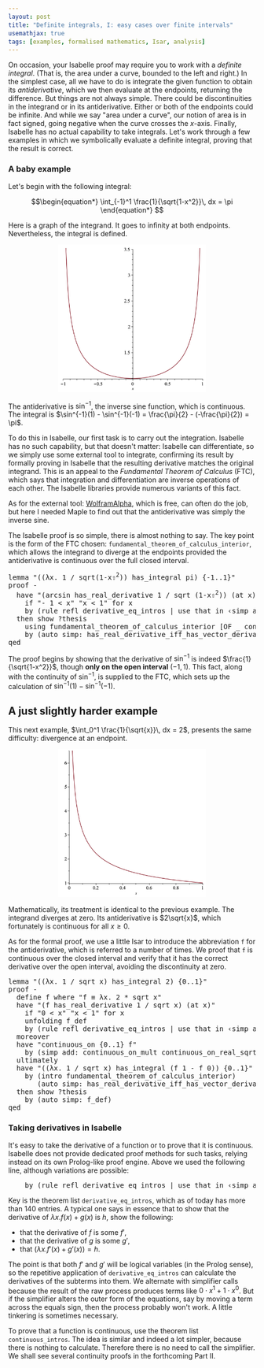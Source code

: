 ```yaml
---
layout: post
title: "Definite integrals, I: easy cases over finite intervals"
usemathjax: true 
tags: [examples, formalised mathematics, Isar, analysis]
---
```

On occasion, your Isabelle proof may require you to work with a *definite integral*.
(That is, the area under a curve, bounded to the left and right.)
In the simplest case, all we have to do is
integrate the given function to obtain its *antiderivative*, which we then evaluate at the endpoints, returning the difference.
But things are not always simple. There could be discontinuities in the integrand
or in its antiderivative. Either or both of the endpoints could be infinite.
And while we say "area under a curve", our notion of area is in fact signed,
going negative when the curve crosses the *x*-axis.
Finally, Isabelle has no actual capability to take integrals.
Let's work through a few examples in which we symbolically evaluate a definite integral, 
proving that the result is correct.

### A baby example

Let's begin with the following integral:

$$\begin{equation*} \int_{-1}^1 \frac{1}{\sqrt{1-x^2}}\, dx = \pi \end{equation*}
$$

Here is a graph of the integrand. 
It goes to infinity at both endpoints. Nevertheless, the integral is defined.

<p style="text-align: center;">
 <img src="/images/integral-1.png" alt="graph of 1st integral, 1 / sqrt(1-x^2)" width="300"/>
</p>

The antiderivative is $\sin^{-1}$, the inverse sine function, which is continuous.
The integral is $\sin^{-1}(1) - \sin^{-1}(-1) = \frac{\pi}{2} - (-\frac{\pi}{2}) = \pi$. 

To do this in Isabelle, our first task is to carry out the integration.
Isabelle has no such capability, but that doesn't matter: 
Isabelle can differentiate, so we simply use some external tool to integrate,
confirming its result by formally proving in Isabelle that the resulting derivative matches the original integrand. 
This is an appeal to the *Fundamental Theorem of Calculus* (FTC),
which says that integration and differentiation are inverse operations of each other.
The Isabelle libraries provide numerous variants of this fact.

As for the external tool:
[WolframAlpha](https://www.wolframalpha.com), which is free, can often do the job,
but here I needed Maple to find out that the antiderivative was simply the inverse sine.

The Isabelle proof is so simple, there is almost nothing to say.
The key point is the form of the FTC chosen: `fundamental_theorem_of_calculus_interior`,
which allows the integrand to diverge at the endpoints provided the antiderivative is continuous over the full closed interval.

<pre class="source">
<span class="keyword1 command">lemma</span> <span class="quoted"><span class="quoted"><span>"</span><span class="main">(</span><span class="main">(</span><span class="main">λ</span><span class="bound">x</span><span class="main">.</span> <span class="main">1</span></span> <span class="main">/</span></span> <span class="const">sqrt</span><span class="main">(</span><span class="main">1</span><span class="main">-</span><span class="bound">x</span><span class="main"><span class="hidden">⇧</span><sup>2</sup></span><span class="main">)</span><span class="main">)</span> <span class="keyword1">has_integral</span> <span class="const">pi</span><span class="main">)</span> <span class="main">{</span><span class="main">-</span><span class="main">1</span><span class="main">..</span><span class="main">1</span><span class="main">}</span><span>"</span><span>
</span><span class="keyword1 command">proof</span> <span class="operator">-</span><span>
  </span><span class="keyword1 command">have</span> <span class="quoted quoted"><span>"</span><span class="main">(</span></span><span class="const">arcsin</span> <span class="keyword1">has_real_derivative</span> <span class="main">1</span> <span class="main">/</span> <span class="const">sqrt</span> <span class="main">(</span><span class="main">1</span><span class="main">-</span><span class="skolem">x</span><span class="main"><span class="hidden">⇧</span><sup>2</sup></span><span class="main">)</span><span class="main">)</span> <span class="main">(</span><span class="keyword1">at</span> <span class="skolem">x</span><span class="main">)</span><span>"</span><span>
    </span><span class="keyword2 keyword">if</span> <span class="quoted"><span class="quoted"><span>"</span><span class="main">-</span></span> <span class="main">1</span></span> <span class="main">&lt;</span> <span class="skolem">x</span><span>"</span> <span class="quoted"><span class="quoted"><span>"</span><span class="skolem">x</span> <span class="main">&lt;</span></span> <span class="main">1</span></span><span>"</span> <span class="keyword2 keyword">for</span> <span class="skolem">x</span><span> 
    </span><span class="keyword1 command">by</span> <span class="main">(</span><span class="operator">rule</span> refl <span class="dynamic dynamic">derivative_eq_intros</span> <span class="main keyword3">|</span> <span class="operator">use</span> that <span class="keyword2 keyword quasi_keyword">in</span> <span class="quoted"><span>‹</span><span class="operator">simp</span> <span class="quasi_keyword">add</span><span class="main main">:</span> </span><span class="dynamic dynamic">divide_simps</span><span>›</span><span class="main">)</span><span class="main keyword3">+</span><span>
  </span><span class="keyword1 command">then</span> <span class="keyword3 command">show</span> <span class="var quoted var">?thesis</span><span>
    </span><span class="keyword1 command">using</span> fundamental_theorem_of_calculus_interior <span class="main">[</span><span class="operator">OF</span> _ continuous_on_arcsin'<span class="main">]</span><span>
    </span><span class="keyword1 command">by</span> <span class="main">(</span><span class="operator">auto</span> <span class="quasi_keyword">simp</span><span class="main main">:</span> has_real_derivative_iff_has_vector_derivative<span class="main">)</span><span>
</span><span class="keyword1 command">qed</span>
</pre>

The proof begins by showing that the derivative of $\sin^{-1}$
is indeed $\frac{1}{\sqrt{1-x^2}}$, 
though **only on the open interval** $({-1},1)$.
This fact, along with the continuity of $\sin^{-1}$, is supplied to the FTC, which
sets up the calculation of $\sin^{-1}(1) - \sin^{-1}(-1)$.

## A just slightly harder example

This next example, $\int_0^1 \frac{1}{\sqrt{x}}\, dx = 2$, presents the same difficulty: divergence at an endpoint.

<p style="text-align: center;">
  <img src="/images/integral-2.png" alt="graph of 2nd integral, 1 / sqrt x" width="300"/>
</p>

Mathematically, its treatment is identical to the previous example.
The integrand diverges at zero. Its antiderivative is $2\sqrt{x}$,
which fortunately is continuous for all $x\ge0$.

As for the formal proof,
we use a little Isar to introduce the abbreviation `f` for the antiderivative, 
which is referred to a number of times.
We proof that `f` is continuous over the closed interval and verify
that it has the correct derivative over the open interval, 
avoiding the discontinuity at zero.

<pre class="source">
<span class="keyword1 command">lemma</span> <span class="quoted"><span class="quoted"><span>"</span><span class="main">(</span><span class="main">(</span><span class="main">λ</span><span class="bound">x</span><span class="main">.</span> <span class="main">1</span></span> <span class="main">/</span></span> <span class="const">sqrt</span> <span class="bound">x</span><span class="main">)</span> <span class="keyword1">has_integral</span> <span class="numeral">2</span><span class="main">)</span> <span class="main">{</span><span class="main">0</span><span class="main">..</span><span class="main">1</span><span class="main">}</span><span>"</span><span>
</span><span class="keyword1 command">proof</span> <span class="operator">-</span><span>
  </span><span class="keyword3 command">define</span> <span class="skolem skolem">f</span> <span class="keyword2 keyword">where</span> <span class="quoted"><span class="quoted"><span>"</span><span class="skolem">f</span> <span class="main">≡</span> <span class="main">λ</span><span class="bound">x</span><span class="main">.</span> <span class="numeral">2</span> <span class="main">*</span></span> </span><span class="const">sqrt</span> <span class="bound">x</span><span>"</span><span>
  </span><span class="keyword1 command">have</span> <span class="quoted"><span class="quoted"><span>"</span><span class="main">(</span><span class="skolem">f</span> <span class="keyword1">has_real_derivative</span></span> <span class="main">1</span></span> <span class="main">/</span> <span class="const">sqrt</span> <span class="skolem">x</span><span class="main">)</span> <span class="main">(</span><span class="keyword1">at</span> <span class="skolem">x</span><span class="main">)</span><span>"</span><span>
    </span><span class="keyword2 keyword">if</span> <span class="quoted"><span class="quoted"><span>"</span><span class="main">0</span></span> <span class="main">&lt;</span></span> <span class="skolem">x</span><span>"</span> <span class="quoted"><span class="quoted"><span>"</span><span class="skolem">x</span> <span class="main">&lt;</span></span> <span class="main">1</span></span><span>"</span> <span class="keyword2 keyword">for</span> <span class="skolem">x</span><span>
    </span><span class="keyword1 command">unfolding</span> f_def<span>
    </span><span class="keyword1 command">by</span> <span class="main">(</span><span class="operator">rule</span> refl <span class="dynamic dynamic">derivative_eq_intros</span> <span class="main keyword3">|</span> <span class="operator">use</span> that <span class="keyword2 keyword quasi_keyword">in</span> <span class="quoted"><span>‹</span><span class="operator">simp</span> <span class="quasi_keyword">add</span><span class="main main">:</span> </span><span class="dynamic dynamic">divide_simps</span><span>›</span><span class="main">)</span><span class="main keyword3">+</span><span>
  </span><span class="keyword1 command">moreover</span><span>
  </span><span class="keyword1 command">have</span> <span class="quoted quoted">"</span><span class="const">continuous_on</span> <span class="main">{</span><span class="main">0</span><span class="main">..</span><span class="main">1</span><span class="main">}</span> <span class="skolem">f</span><span>"</span><span>
    </span><span class="keyword1 command">by</span> <span class="main">(</span><span class="operator">simp</span> <span class="quasi_keyword">add</span><span class="main main">:</span> continuous_on_mult continuous_on_real_sqrt f_def<span class="main">)</span><span>
  </span><span class="keyword1 command">ultimately</span><span>
  </span><span class="keyword1 command">have</span> <span class="quoted"><span class="quoted"><span>"</span><span class="main">(</span><span class="main">(</span><span class="main">λ</span><span class="bound">x</span><span class="main">.</span> <span class="main">1</span></span> <span class="main">/</span></span> <span class="const">sqrt</span> <span class="bound">x</span><span class="main">)</span> <span class="keyword1">has_integral</span> <span class="main">(</span><span class="skolem">f</span> <span class="main">1</span> <span class="main">-</span> <span class="skolem">f</span> <span class="main">0</span><span class="main">)</span><span class="main">)</span> <span class="main">{</span><span class="main">0</span><span class="main">..</span><span class="main">1</span><span class="main">}</span><span>"</span><span>
    </span><span class="keyword1 command">by</span> <span class="main">(</span><span class="operator">intro</span> fundamental_theorem_of_calculus_interior<span class="main">)</span><span>
       </span><span class="main">(</span><span class="operator">auto</span> <span class="quasi_keyword">simp</span><span class="main main">:</span> has_real_derivative_iff_has_vector_derivative<span class="main">)</span><span>
  </span><span class="keyword1 command">then</span> <span class="keyword3 command">show</span> <span class="var quoted var">?thesis</span><span> 
    </span><span class="keyword1 command">by</span> <span class="main">(</span><span class="operator">auto</span> <span class="quasi_keyword">simp</span><span class="main main">:</span> f_def<span class="main">)</span><span>
</span><span class="keyword1 command">qed</span>
</pre>

### Taking derivatives in Isabelle

It's easy to take the derivative of a function or to prove that it is continuous.
Isabelle does not provide dedicated proof methods for such tasks,
relying instead on its own Prolog-like proof engine.
Above we used the following line, although variations are possible:

<pre class="source">
    <span class="keyword1 command">by</span> <span class="main">(</span><span class="operator">rule</span> refl <span class="dynamic dynamic">derivative_eq_intros</span> <span class="main keyword3">|</span> <span class="operator">use</span> that <span class="keyword2 keyword quasi_keyword">in</span> <span class="quoted"><span>‹</span><span class="operator">simp</span> <span class="quasi_keyword">add</span><span class="main main">:</span> </span><span class="dynamic dynamic">divide_simps</span><span>›</span><span class="main">)</span><span class="main keyword3">+</span>
</pre>

Key is the theorem list `derivative_eq_intros`, which as of today has more than 140 entries.
A typical one says in essence that to show that the derivative of $\lambda x. f (x) + g(x)$ is $h$, show the following:

* that the derivative of $f$ is some $f'$,
* that the derivative of $g$ is some $g'$,
* that $(\lambda x. f' (x) + g'(x)) = h$.

The point is that both $f'$ and $g'$ will be logical variables (in the Prolog sense),
so the repetitive application of `derivative_eq_intros` can calculate the derivatives of the subterms into them. We alternate with simplifier calls because the result of the raw process produces terms like $0\cdot x^1 + 1\cdot x^0$. But if the simplifier alters the outer form of the equations, say by moving a term across the equals sign, then the process probably won't work. A little tinkering is sometimes necessary.

To prove that a function is continuous, use the theorem list `continuous_intros`.
The idea is similar and indeed a lot simpler, because there is nothing to calculate.
Therefore there is no need to call the simplifier.
We shall see several continuity proofs in the forthcoming Part II.